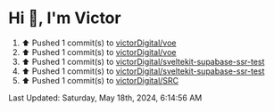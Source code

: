 <h1>Hi 👋, I'm Victor </h1>

<!--RECENT_ACTIVITY:start-->
1. ⬆️ Pushed 1 commit(s) to [victorDigital/voe](https://github.com/victorDigital/voe)<br>
2. ⬆️ Pushed 1 commit(s) to [victorDigital/voe](https://github.com/victorDigital/voe)<br>
3. ⬆️ Pushed 1 commit(s) to [victorDigital/sveltekit-supabase-ssr-test](https://github.com/victorDigital/sveltekit-supabase-ssr-test)<br>
4. ⬆️ Pushed 1 commit(s) to [victorDigital/sveltekit-supabase-ssr-test](https://github.com/victorDigital/sveltekit-supabase-ssr-test)<br>
5. ⬆️ Pushed 1 commit(s) to [victorDigital/SRC](https://github.com/victorDigital/SRC)<br>
<!--RECENT_ACTIVITY:end-->

<!--RECENT_ACTIVITY:last_update-->
Last Updated: Saturday, May 18th, 2024, 6:14:56 AM
<!--RECENT_ACTIVITY:last_update_end-->
